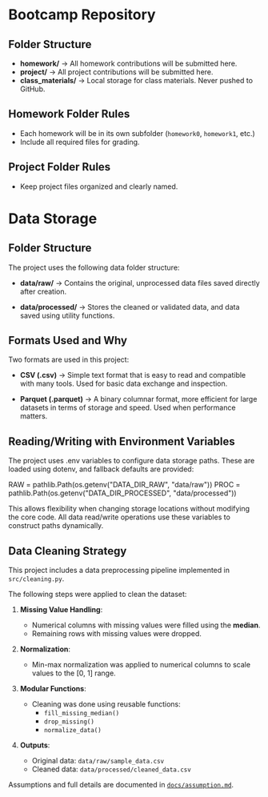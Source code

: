 # Bootcamp Repository

## Folder Structure
- **homework/** → All homework contributions will be submitted here.
- **project/** → All project contributions will be submitted here.
- **class_materials/** → Local storage for class materials. Never pushed to GitHub.

## Homework Folder Rules
- Each homework will be in its own subfolder (`homework0`, `homework1`, etc.)
- Include all required files for grading.

## Project Folder Rules
- Keep project files organized and clearly named.

# Data Storage
## Folder Structure

The project uses the following data folder structure:

- **data/raw/** → Contains the original, unprocessed data files saved directly after creation.

- **data/processed/** → Stores the cleaned or validated data, and data saved using utility functions.

## Formats Used and Why

Two formats are used in this project:

- **CSV (.csv)** → Simple text format that is easy to read and compatible with many tools. Used for basic data exchange and inspection.

- **Parquet (.parquet)** → A binary columnar format, more efficient for large datasets in terms of storage and speed. Used when performance matters.

## Reading/Writing with Environment Variables

The project uses .env variables to configure data storage paths. These are loaded using dotenv, and fallback defaults are provided:

RAW = pathlib.Path(os.getenv("DATA_DIR_RAW", "data/raw"))
PROC = pathlib.Path(os.getenv("DATA_DIR_PROCESSED", "data/processed"))

This allows flexibility when changing storage locations without modifying the core code.
All data read/write operations use these variables to construct paths dynamically.


## Data Cleaning Strategy

This project includes a data preprocessing pipeline implemented in `src/cleaning.py`.

The following steps were applied to clean the dataset:

1. **Missing Value Handling**:
   - Numerical columns with missing values were filled using the **median**.
   - Remaining rows with missing values were dropped.

2. **Normalization**:
   - Min-max normalization was applied to numerical columns to scale values to the [0, 1] range.

3. **Modular Functions**:
   - Cleaning was done using reusable functions:
     - `fill_missing_median()`
     - `drop_missing()`
     - `normalize_data()`

4. **Outputs**:
   - Original data: `data/raw/sample_data.csv`
   - Cleaned data: `data/processed/cleaned_data.csv`

Assumptions and full details are documented in [`docs/assumption.md`](docs/assumption.md).